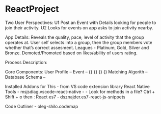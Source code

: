 # ReactProject

Two User Perspectives:
U1	Post an Event with Details looking for people to join their activity. 
U2 	Looks for events on app asks to join activity nearby. 

App Details:
Reveals the quality, pace, level of activity that the group operates at. 
User self selects into a group, then the group members vote whether that’s correct assesment. 
Leagues - Platinum, Gold, Silver and Bronze. Demoted/Promoted based on likes/ability of users rating. 


Process Description: 


Core Components:
User Profile – 
Event – {} {} {} {} 
Matching Algorith – 
Database Schema – 


Installed Addons for This - from VS code extension library
React Native Tools - msjsdiag.vscode-react-native - 
    - Look for methods in a file? Ctrl + Shift + o then :
React es7 - dsznajder.es7-react-js-snippets

Code Outliner - oleg-shilo.codemap